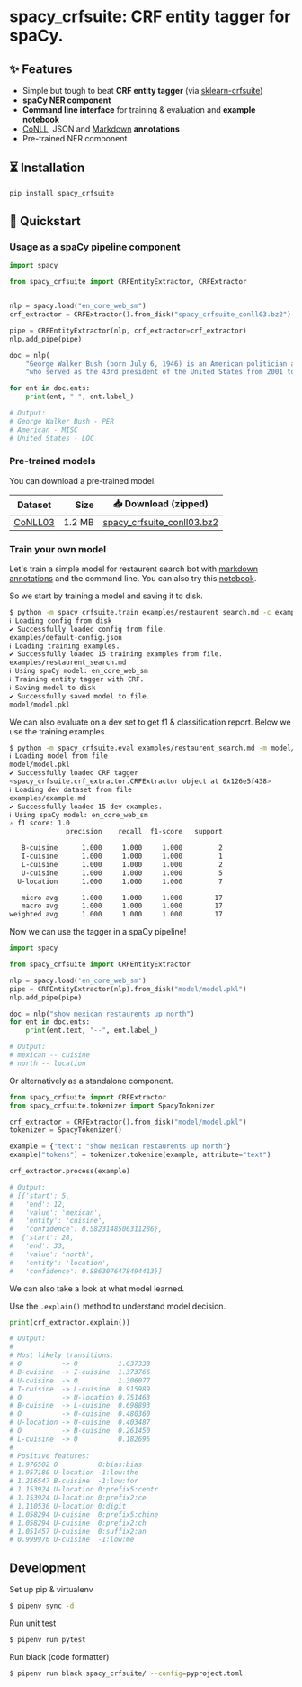 # spacy_crfsuite: CRF entity tagger for spaCy.

## ✨ Features

- Simple but tough to beat **CRF entity tagger** (via [sklearn-crfsuite](https://github.com/TeamHG-Memex/sklearn-crfsuite))
- **spaCy NER component**
- **Command line interface** for training & evaluation and **example notebook**
- [CoNLL](https://www.aclweb.org/anthology/W03-0419/), JSON and [Markdown](https://rasa.com/docs/rasa/nlu/training-data-format/#id5) **annotations**
- Pre-trained NER component 

## ⏳ Installation

```bash
pip install spacy_crfsuite
```

## 🚀 Quickstart

### Usage as a spaCy pipeline component

```python
import spacy

from spacy_crfsuite import CRFEntityExtractor, CRFExtractor


nlp = spacy.load("en_core_web_sm")
crf_extractor = CRFExtractor().from_disk("spacy_crfsuite_conll03.bz2")

pipe = CRFEntityExtractor(nlp, crf_extractor=crf_extractor)
nlp.add_pipe(pipe)

doc = nlp(
    "George Walker Bush (born July 6, 1946) is an American politician and businessman "
    "who served as the 43rd president of the United States from 2001 to 2009.")

for ent in doc.ents:
    print(ent, "-", ent.label_)

# Output:
# George Walker Bush - PER
# American - MISC
# United States - LOC
```

### Pre-trained models

You can download a pre-trained model.

| Dataset              |   Size   | 📥 Download (zipped)                                                                                                                                                                                                                                                                                                      |
| -------------------- | -----:   | ------------------------------------------------------------------------------------------------------------------------------------------------------------------------------------------------------------------------------------------------------------------------------------------------------------------------- |
| [CoNLL03](https://github.com/talmago/spacy_crfsuite/blob/master/examples/02%20-%20CoNLL%202003.ipynb)            |   1.2 MB | [spacy_crfsuite_conll03.bz2](https://github.com/talmago/spacy_crfsuite/releases/download/v1.1.0/spacy_crfsuite_conll03.bz2) |


### Train your own model

Let's train a simple model for restaurent search bot with [markdown 
annotations](https://github.com/talmago/spacy_crfsuite/blob/master/examples/restaurent_search.md) and the command line. 
You can also try this [notebook](https://github.com/talmago/spacy_crfsuite/blob/master/examples/01%20-%20Custom%20Component.ipynb).

So we start by training a model and saving it to disk.

```sh
$ python -m spacy_crfsuite.train examples/restaurent_search.md -c examples/default-config.json -o model/ -lm en_core_web_sm
ℹ Loading config from disk
✔ Successfully loaded config from file.
examples/default-config.json
ℹ Loading training examples.
✔ Successfully loaded 15 training examples from file.
examples/restaurent_search.md
ℹ Using spaCy model: en_core_web_sm
ℹ Training entity tagger with CRF.
ℹ Saving model to disk
✔ Successfully saved model to file.
model/model.pkl
```

We can also evaluate on a dev set to get f1 & classification report. Below we use the training examples.

```sh
$ python -m spacy_crfsuite.eval examples/restaurent_search.md -m model/model.pkl -lm en_core_web_sm
ℹ Loading model from file
model/model.pkl
✔ Successfully loaded CRF tagger
<spacy_crfsuite.crf_extractor.CRFExtractor object at 0x126e5f438>
ℹ Loading dev dataset from file
examples/example.md
✔ Successfully loaded 15 dev examples.
ℹ Using spaCy model: en_core_web_sm
⚠ f1 score: 1.0
              precision    recall  f1-score   support

   B-cuisine      1.000     1.000     1.000         2
   I-cuisine      1.000     1.000     1.000         1
   L-cuisine      1.000     1.000     1.000         2
   U-cuisine      1.000     1.000     1.000         5
  U-location      1.000     1.000     1.000         7

   micro avg      1.000     1.000     1.000        17
   macro avg      1.000     1.000     1.000        17
weighted avg      1.000     1.000     1.000        17
```

Now we can use the tagger in a spaCy pipeline!

```python
import spacy

from spacy_crfsuite import CRFEntityExtractor

nlp = spacy.load('en_core_web_sm')
pipe = CRFEntityExtractor(nlp).from_disk("model/model.pkl")
nlp.add_pipe(pipe)

doc = nlp("show mexican restaurents up north")
for ent in doc.ents:
    print(ent.text, "--", ent.label_)

# Output:
# mexican -- cuisine
# north -- location
```

Or alternatively as a standalone component.

```python
from spacy_crfsuite import CRFExtractor
from spacy_crfsuite.tokenizer import SpacyTokenizer

crf_extractor = CRFExtractor().from_disk("model/model.pkl")
tokenizer = SpacyTokenizer()

example = {"text": "show mexican restaurents up north"}
example["tokens"] = tokenizer.tokenize(example, attribute="text")

crf_extractor.process(example)

# Output:
# [{'start': 5,
#   'end': 12,
#   'value': 'mexican',
#   'entity': 'cuisine',
#   'confidence': 0.5823148506311286},
#  {'start': 28,
#   'end': 33,
#   'value': 'north',
#   'entity': 'location',
#   'confidence': 0.8863076478494413}]
```

We can also take a look at what model learned.

Use the `.explain()` method to understand model decision.

```python
print(crf_extractor.explain())

# Output:
#
# Most likely transitions:
# O          -> O          1.637338
# B-cuisine  -> I-cuisine  1.373766
# U-cuisine  -> O          1.306077
# I-cuisine  -> L-cuisine  0.915989
# O          -> U-location 0.751463
# B-cuisine  -> L-cuisine  0.698893
# O          -> U-cuisine  0.480360
# U-location -> U-cuisine  0.403487
# O          -> B-cuisine  0.261450
# L-cuisine  -> O          0.182695
# 
# Positive features:
# 1.976502 O          0:bias:bias
# 1.957180 U-location -1:low:the
# 1.216547 B-cuisine  -1:low:for
# 1.153924 U-location 0:prefix5:centr
# 1.153924 U-location 0:prefix2:ce
# 1.110536 U-location 0:digit
# 1.058294 U-cuisine  0:prefix5:chine
# 1.058294 U-cuisine  0:prefix2:ch
# 1.051457 U-cuisine  0:suffix2:an
# 0.999976 U-cuisine  -1:low:me
```

## Development

Set up pip & virtualenv

```sh
$ pipenv sync -d
```

Run unit test

```sh
$ pipenv run pytest
```

Run black (code formatter)

```sh
$ pipenv run black spacy_crfsuite/ --config=pyproject.toml
```